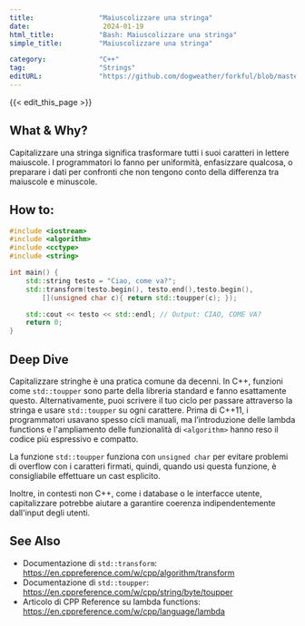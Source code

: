 ```yaml
---
title:                "Maiuscolizzare una stringa"
date:                  2024-01-19
html_title:           "Bash: Maiuscolizzare una stringa"
simple_title:         "Maiuscolizzare una stringa"

category:             "C++"
tag:                  "Strings"
editURL:              "https://github.com/dogweather/forkful/blob/master/content/it/cpp/capitalizing-a-string.md"
---
```


{{< edit_this_page >}}

## What & Why?
Capitalizzare una stringa significa trasformare tutti i suoi caratteri in lettere maiuscole. I programmatori lo fanno per uniformità, enfasizzare qualcosa, o preparare i dati per confronti che non tengono conto della differenza tra maiuscole e minuscole.

## How to:
```C++
#include <iostream>
#include <algorithm>
#include <cctype>
#include <string>

int main() {
    std::string testo = "Ciao, come va?";
    std::transform(testo.begin(), testo.end(),testo.begin(), 
        [](unsigned char c){ return std::toupper(c); });

    std::cout << testo << std::endl; // Output: CIAO, COME VA?
    return 0;
}
```

## Deep Dive
Capitalizzare stringhe è una pratica comune da decenni. In C++, funzioni come `std::toupper` sono parte della libreria standard e fanno esattamente questo. Alternativamente, puoi scrivere il tuo ciclo per passare attraverso la stringa e usare `std::toupper` su ogni carattere. Prima di C++11, i programmatori usavano spesso cicli manuali, ma l’introduzione delle lambda functions e l'ampliamento delle funzionalità di `<algorithm>` hanno reso il codice più espressivo e compatto.

La funzione `std::toupper` funziona con `unsigned char` per evitare problemi di overflow con i caratteri firmati, quindi, quando usi questa funzione, è consigliabile effettuare un cast esplicito.

Inoltre, in contesti non C++, come i database o le interfacce utente, capitalizzare potrebbe aiutare a garantire coerenza indipendentemente dall'input degli utenti.

## See Also
- Documentazione di `std::transform`: https://en.cppreference.com/w/cpp/algorithm/transform
- Documentazione di `std::toupper`: https://en.cppreference.com/w/cpp/string/byte/toupper
- Articolo di CPP Reference su lambda functions: https://en.cppreference.com/w/cpp/language/lambda
